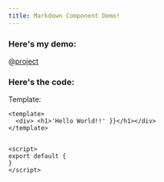 ```yaml
---
title: Markdown Component Demo!
---
```


### Here's my demo:

@[project]()

### Here's the code:

Template:

```
<template>
  <div> <h1>'Hello World!!' }}</h1></div>
</template>


<script>
export default {
}
</script>
```
